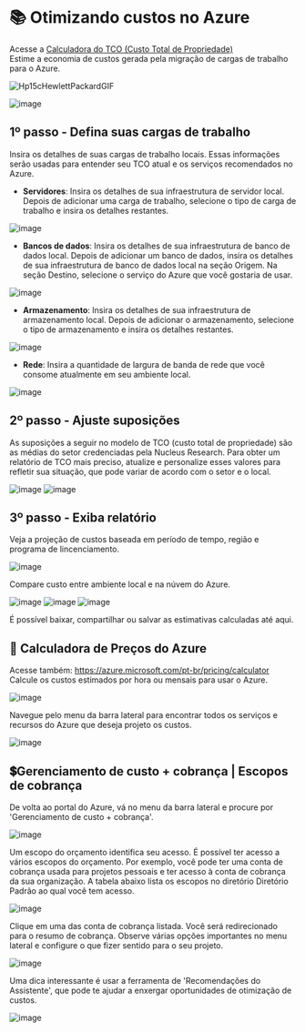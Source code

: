 # 📚 Otimizando custos no Azure

Acesse a [Calculadora do TCO (Custo Total de Propriedade)](https://azure.microsoft.com/pt-br/pricing/tco/calculator/) 
<br> Estime a economia de custos gerada pela migração de cargas de trabalho para o Azure.

![Hp15cHewlettPackardGIF](https://github.com/user-attachments/assets/9ca0e570-01cd-4e0d-9752-38cd23fe7645)

![image](https://github.com/user-attachments/assets/7de6cbaa-8783-424a-b8b9-07c1a2c765ed)

## 1º passo - Defina suas cargas de trabalho
Insira os detalhes de suas cargas de trabalho locais. Essas informações serão usadas para entender seu TCO atual e os serviços recomendados no Azure.

- <b>Servidores</b>: Insira os detalhes de sua infraestrutura de servidor local. Depois de adicionar uma carga de trabalho, selecione o tipo de carga de trabalho e insira os detalhes restantes.

![image](https://github.com/user-attachments/assets/61ef68df-b181-4921-9dd3-81ca82be207d)

- <b>Bancos de dados</b>: Insira os detalhes de sua infraestrutura de banco de dados local. Depois de adicionar um banco de dados, insira os detalhes de sua infraestrutura de banco de dados local na seção Origem. Na seção Destino, selecione o serviço do Azure que você gostaria de usar.

![image](https://github.com/user-attachments/assets/3904c514-b665-4aa8-90d2-b61077792cc4)

- <b>Armazenamento</b>: Insira os detalhes de sua infraestrutura de armazenamento local. Depois de adicionar o armazenamento, selecione o tipo de armazenamento e insira os detalhes restantes.

![image](https://github.com/user-attachments/assets/d58f72e8-736b-4718-9d19-818a2864685a)

- <b>Rede</b>: Insira a quantidade de largura de banda de rede que você consome atualmente em seu ambiente local.

![image](https://github.com/user-attachments/assets/d5c613fa-5911-42ad-b784-12f62d074101)

## 2º passo - Ajuste suposições
As suposições a seguir no modelo de TCO (custo total de propriedade) são as médias do setor credenciadas pela Nucleus Research. Para obter um relatório de TCO mais preciso, atualize e personalize esses valores para refletir sua situação, que pode variar de acordo com o setor e o local.

![image](https://github.com/user-attachments/assets/63143023-396c-472c-9db8-15e83280ef08)
![image](https://github.com/user-attachments/assets/e2e8c3e5-fc9f-41dc-95f2-58173e9e2f33)


## 3º passo - Exiba relatório
Veja a projeção de custos baseada em período de tempo, região e programa de lincenciamento.

![image](https://github.com/user-attachments/assets/7f4c693b-67ca-40f7-aa5c-6123e75e17df)

Compare custo entre ambiente local e na núvem do Azure.

![image](https://github.com/user-attachments/assets/4352c721-94d4-4e08-b737-94bcc902ba8f)
![image](https://github.com/user-attachments/assets/dd63a486-1002-4493-8500-f10ef9a76667)
![image](https://github.com/user-attachments/assets/b26b7db3-0f24-4988-8685-363785c9bc4e)

É possível baixar, compartilhar ou salvar as estimativas calculadas até aqui.

## 🧮 Calculadora de Preços do Azure

Acesse também: https://azure.microsoft.com/pt-br/pricing/calculator
<br>Calcule os custos estimados por hora ou mensais para usar o Azure.

![image](https://github.com/user-attachments/assets/1113a9a9-20dc-4853-a7d5-ebdb46839011)

Navegue pelo menu da barra lateral para encontrar todos os serviços e recursos do Azure que deseja projeto os custos.

![image](https://github.com/user-attachments/assets/b2f30778-10f4-434c-a770-7936f85bb1ce)

## 💲Gerenciamento de custo + cobrança | Escopos de cobrança

De volta ao portal do Azure, vá no menu da barra lateral e procure por 'Gerenciamento de custo + cobrança'.

![image](https://github.com/user-attachments/assets/2425ddec-62c5-4044-958e-58f844e24048)

Um escopo do orçamento identifica seu acesso. É possível ter acesso a vários escopos do orçamento. Por exemplo, você pode ter uma conta de cobrança usada para projetos pessoais e ter acesso à conta de cobrança da sua organização. A tabela abaixo lista os escopos no diretório Diretório Padrão ao qual você tem acesso. 

![image](https://github.com/user-attachments/assets/4bdd6ff7-11ee-429b-b6bc-21b2aa9a38f4)

Clique em uma das conta de cobrança listada. Você será redirecionado para o resumo de cobrança. Observe várias opções importantes no menu lateral e configure o que fizer sentido para o seu projeto.

![image](https://github.com/user-attachments/assets/880c2d05-3d64-4f31-a816-dfdbadd727fb)

Uma dica interessante é usar a ferramenta de 'Recomendações do Assistente', que pode te ajudar a enxergar oportunidades de otimização de custos.

![image](https://github.com/user-attachments/assets/91805975-cefc-44be-bf77-5383d18d38db)
